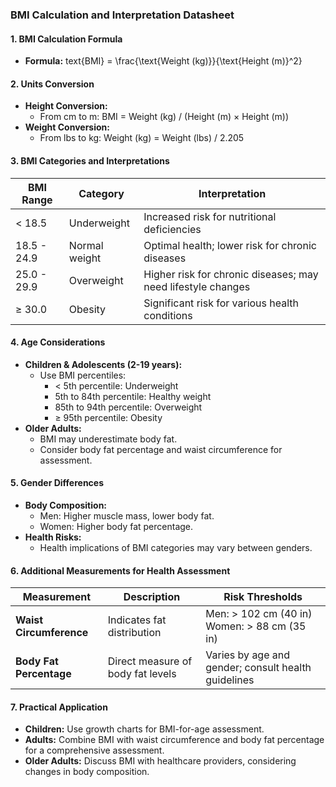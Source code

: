 ### **BMI Calculation and Interpretation Datasheet**

#### **1. BMI Calculation Formula**
- **Formula:** 
  text{BMI} = \frac{\text{Weight (kg)}}{\text{Height (m)}^2}

#### **2. Units Conversion**
- **Height Conversion:**
  - From cm to m: 
    BMI = Weight (kg) / (Height (m) × Height (m))
- **Weight Conversion:**
  - From lbs to kg: 
    Weight (kg) = Weight (lbs) / 2.205

#### **3. BMI Categories and Interpretations**
| BMI Range | Category          | Interpretation |
|-----------|-------------------|----------------|
| < 18.5    | Underweight       | Increased risk for nutritional deficiencies |
| 18.5 - 24.9 | Normal weight    | Optimal health; lower risk for chronic diseases |
| 25.0 - 29.9 | Overweight       | Higher risk for chronic diseases; may need lifestyle changes |
| ≥ 30.0    | Obesity           | Significant risk for various health conditions |

#### **4. Age Considerations**
- **Children & Adolescents (2-19 years):**
  - Use BMI percentiles:
    - < 5th percentile: Underweight
    - 5th to 84th percentile: Healthy weight
    - 85th to 94th percentile: Overweight
    - ≥ 95th percentile: Obesity
- **Older Adults:**
  - BMI may underestimate body fat.
  - Consider body fat percentage and waist circumference for assessment.

#### **5. Gender Differences**
- **Body Composition:**
  - Men: Higher muscle mass, lower body fat.
  - Women: Higher body fat percentage.
- **Health Risks:**
  - Health implications of BMI categories may vary between genders.

#### **6. Additional Measurements for Health Assessment**
| Measurement              | Description                                  | Risk Thresholds           |
|-------------------------|----------------------------------------------|---------------------------|
| **Waist Circumference** | Indicates fat distribution                   | Men: > 102 cm (40 in) <br> Women: > 88 cm (35 in) |
| **Body Fat Percentage**  | Direct measure of body fat levels           | Varies by age and gender; consult health guidelines |

#### **7. Practical Application**
- **Children:** Use growth charts for BMI-for-age assessment.
- **Adults:** Combine BMI with waist circumference and body fat percentage for a comprehensive assessment.
- **Older Adults:** Discuss BMI with healthcare providers, considering changes in body composition.
